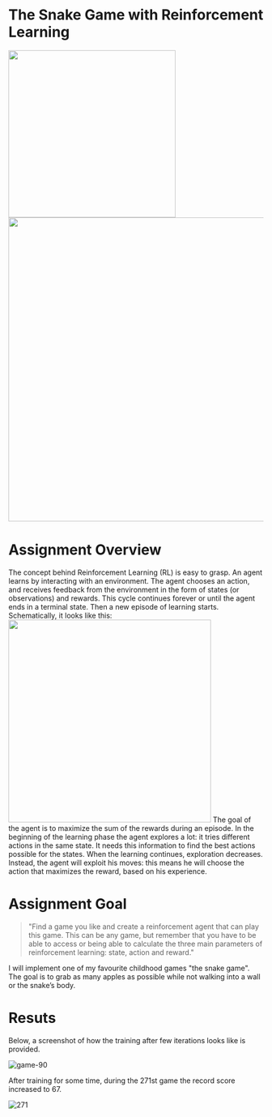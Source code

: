 # The Snake Game with Reinforcement Learning
<p float="left">
    <img width="330px" src="https://media.geeksforgeeks.org/wp-content/uploads/20210611151042/Animation.gif"> 
    <img width="600px" src="https://miro.medium.com/max/1400/0*MvFeGltFQ3AHskQ2.jpg">
</p>

# Assignment Overview
The concept behind Reinforcement Learning (RL) is easy to grasp. An agent learns by interacting with an environment. The agent chooses an action, and receives feedback from the environment in the form of states (or observations) and rewards. This cycle continues forever or until the agent ends in a terminal state. Then a new episode of learning starts. Schematically, it looks like this:
<img width="400px" src="https://miro.medium.com/max/720/1*EAVTYNjkK7rgkryht5SQ0A.png">
The goal of the agent is to maximize the sum of the rewards during an episode. In the beginning of the learning phase the agent explores a lot: it tries different actions in the same state. It needs this information to find the best actions possible for the states. When the learning continues, exploration decreases. Instead, the agent will exploit his moves: this means he will choose the action that maximizes the reward, based on his experience.

# Assignment Goal

> "Find a game you like and create a reinforcement agent that can play this game. This can be any game, but remember that you have to be able to access or being able to calculate the three main parameters of reinforcement learning: state, action and reward."

I will implement one of my favourite childhood games "the snake game". The goal is to grab as many apples as possible while not walking into a wall or the snake’s body. 

# Resuts
Below, a screenshot of how the training after few iterations looks like is provided.

![game-90](https://user-images.githubusercontent.com/64732465/196701290-408cd3db-40e0-4a38-830a-90d9d9a3ef18.png)


After training for some time, during the 271st game the record score increased to 67.

![271](https://user-images.githubusercontent.com/64732465/196701761-d89765f2-250a-43aa-8dd4-cba473dfda4d.png)

